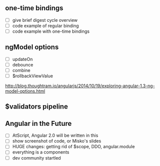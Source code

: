 ## one-time bindings
  - [ ] give brief digest cycle overview
  - [ ] code example of regular binding
  - [ ] code example with one-time bindings

## ngModel options
  - [ ] updateOn
  - [ ] debounce
  - [ ] combine
  - [ ] $rollbackViewValue

http://blog.thoughtram.io/angularjs/2014/10/19/exploring-angular-1.3-ng-model-options.html

## $validators pipeline

## Angular in the Future
  - [ ] AtScript, Angular 2.0 will be written in this
  - [ ] show screenshot of code, or Misko's slides
  - [ ] HUGE changes: getting rid of $scope, DDO, angular.module
  - [ ] everything is a components
  - [ ] dev community startled
